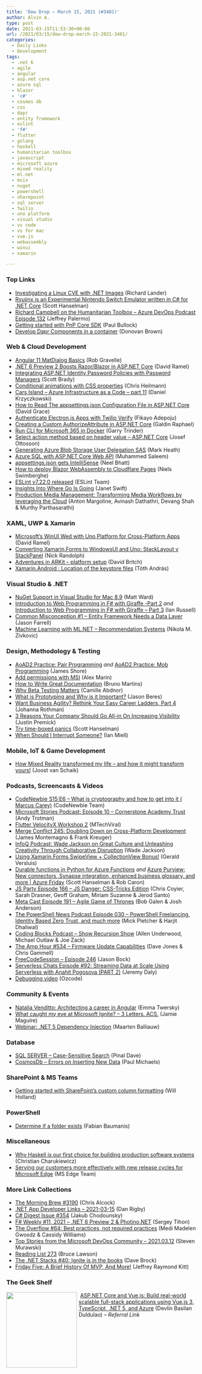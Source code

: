 ```yaml
---
title: 'Dew Drop – March 15, 2021 (#3401)'
author: Alvin A.
type: post
date: 2021-03-15T11:53:30+00:00
url: /2021/03/15/dew-drop-march-15-2021-3401/
categories:
  - Daily Links
  - Development
tags:
  - .net 6
  - agile
  - angular
  - asp.net core
  - azure sql
  - blazor
  - 'c#'
  - cosmos db
  - css
  - dapr
  - entity framework
  - eslint
  - 'f#'
  - flutter
  - golang
  - haskell
  - humanitarian toolbox
  - javascript
  - microsoft azure
  - mixed reality
  - ml.net
  - msix
  - nuget
  - powershell
  - sharepoint
  - sql server
  - twilio
  - uno platform
  - visual studio
  - vs code
  - vs for mac
  - vue.js
  - webassembly
  - winui
  - xamarin

---
```

### <a name="top"></a>Top Links

  * <a href="https://devblogs.microsoft.com/dotnet/investigating-a-linux-cve-with-net-images/?WT.mc_id=DOP-MVP-4025064" target="_blank" rel="noopener">Investigating a Linux CVE with .NET Images</a> (Richard Lander)
  * <a href="http://feeds.hanselman.com/~/646490658/0/scotthanselman~Ryujinx-is-an-Experimental-Nintendo-Switch-Emulator-written-in-C-for-NET-Core" target="_blank" rel="noopener">Ryujinx is an Experimental Nintendo Switch Emulator written in C# for .NET Core</a> (Scott Hanselman)
  * <a href="http://azuredevopspodcast.clear-measure.com/richard-campbell-on-the-humanitarian-toolbox-episode-132" target="_blank" rel="noopener">Richard Campbell on the Humanitarian Toolbox &#8211; Azure DevOps Podcast Episode 132</a> (Jeffrey Palermo)
  * <a href="https://techcommunity.microsoft.com/t5/microsoft-365-pnp-blog/getting-started-with-pnp-core-sdk/ba-p/2207918?WT.mc_id=DOP-MVP-4025064" target="_blank" rel="noopener">Getting started with PnP Core SDK</a> (Paul Bullock)
  * <a href="https://www.donovanbrown.com/post/Develop-Dapr-Components-in-a-container" target="_blank" rel="noopener">Develop Dapr Components in a container</a> (Donovan Brown)



### <a name="web"></a>Web & Cloud Development

  * <a href="https://www.developer.com/lang/jscript/angular-11-matdialog.html" target="_blank" rel="noopener">Angular 11 MatDialog Basics</a> (Rob Gravelle)
  * <a href="https://visualstudiomagazine.com/articles/2021/03/12/aspnet-preview-2.aspx" target="_blank" rel="noopener">.NET 6 Preview 2 Boosts Razor/Blazor in ASP.NET Core</a> (David Ramel)
  * <a href="https://www.scottbrady91.com/ASPNET-Identity/ASPNET-Identity-Password-Policies-with-Password-Managers" target="_blank" rel="noopener">Integrating ASP.NET Identity Password Policies with Password Managers</a> (Scott Brady)
  * <a href="https://christianheilmann.com/2021/03/13/conditional-animation-with-css-properties/" target="_blank" rel="noopener">Conditional animations with CSS properties</a> (Chris Heilmann)
  * <a href="https://daniel-krzyczkowski.github.io/Cars-Island-Azure-Infrastructure/" target="_blank" rel="noopener">Cars Island &#8211; Azure Infrastructure as a Code &#8211; part 11</a> (Daniel Krzyczkowski)
  * <a href="https://www.roundthecode.com/dotnet/how-to-read-the-appsettings-json-configuration-file-in-asp-net-core" target="_blank" rel="noopener">How to Read The appsettings.json Configuration File in ASP.NET Core</a> (David Grace)
  * <a href="https://www.twilio.com/blog/authenticate-electron-js-apps-twilio-verify" target="_blank" rel="noopener">Authenticate Electron.js Apps with Twilio Verify</a> (Fikayo Adepoju)
  * <a href="https://www.telerik.com/blogs/creating-custom-authorizeattribute-asp-net-core" target="_blank" rel="noopener">Creating a Custom AuthorizeAttribute in ASP.NET Core</a> (Galdin Raphael)
  * <a href="https://techcommunity.microsoft.com/t5/microsoft-365-pnp-blog/run-cli-for-microsoft-365-in-docker/ba-p/2207125?WT.mc_id=DOP-MVP-4025064" target="_blank" rel="noopener">Run CLI for Microsoft 365 in Docker</a> (Garry Trinder)
  * <a href="https://josef.codes/select-action-method-based-on-header-value-asp-net-core/" target="_blank" rel="noopener">Select action method based on header value &#8211; ASP.NET Core</a> (Josef Ottosson)
  * <a href="https://markheath.net/post/user-delegation-sas" target="_blank" rel="noopener">Generating Azure Blob Storage User Delegation SAS</a> (Mark Heath)
  * <a href="https://code-maze.com/azure-sql-with-asp-net-core-web-api/" target="_blank" rel="noopener">Azure SQL with ASP.NET Core Web API</a> (Muhammed Saleem)
  * <a href="https://neelbhatt.com/2021/03/14/appsettings-json-gets-intellisense/" target="_blank" rel="noopener">appsettings.json gets IntelliSense</a> (Neel Bhatt)
  * <a href="https://swimburger.net/blog/dotnet/how-to-deploy-blazor-webassembly-to-cloudflare-pages" target="_blank" rel="noopener">How to deploy Blazor WebAssembly to Cloudflare Pages</a> (Niels Swimberghe)
  * <a href="https://eslint.org/blog/2021/03/eslint-v7.22.0-released" target="_blank" rel="noopener">ESLint v7.22.0 released</a> (ESLint Team)
  * <a href="http://www.i-programmer.info/news/98-languages/14417-insights-into-where-go-is-going.html" target="_blank" rel="noopener">Insights Into Where Go Is Going</a> (Janet Swift)
  * <a href="https://netflixtechblog.com/production-media-management-transforming-media-workflows-by-leveraging-the-cloud-1174699e4a08?source=rss----2615bd06b42e---4" target="_blank" rel="noopener">Production Media Management: Transforming Media Workflows by leveraging the Cloud</a> (Anton Margoline, Avinash Dathathri, Devang Shah & Murthy Parthasarathi)



### <a name="silverlight"></a>XAML, UWP & Xamarin

  * <a href="https://visualstudiomagazine.com/articles/2021/03/12/uno-winui.aspx" target="_blank" rel="noopener">Microsoft&#8217;s WinUI Wed with Uno Platform for Cross-Platform Apps</a> (David Ramel)
  * <a href="http://feedproxy.google.com/~r/NicksNetTravels/~3/z_hkcob7Ky0/" target="_blank" rel="noopener">Converting Xamarin.Forms to WindowsUI and Uno: StackLayout v StackPanel</a> (Nick Randolph)
  * <a href="http://www.davidbritch.com/2021/03/adventures-in-arkit-platform-setup.html" target="_blank" rel="noopener">Adventures in ARKit &#8211; platform setup</a> (David Britch)
  * <a href="https://www.banditoth.hu/2021/03/12/xamarin-android-location-of-the-keystore-files/?utm_source=rss&utm_medium=rss&utm_campaign=xamarin-android-location-of-the-keystore-files" target="_blank" rel="noopener">Xamarin.Android : Location of the keystore files</a> (Tóth András)



### <a name="dotnet"></a>Visual Studio & .NET

  * <a href="http://lastexitcode.com/blog/2021/03/13/NuGetSupportInVisualStudio8-9/" target="_blank" rel="noopener">NuGet Support in Visual Studio for Mac 8.9</a> (Matt Ward)
  * <a href="https://www.softwarepark.cc/blog/2021/3/12/introduction-to-web-programming-in-f-with-giraffe-part-2" target="_blank" rel="noopener">Introduction to Web Programming in F# with Giraffe -Part 2</a> _and_ <a href="https://www.softwarepark.cc/blog/2021/3/12/introduction-to-web-programming-in-f-with-giraffe-part-3" target="_blank" rel="noopener">Introduction to Web Programming in F# with Giraffe &#8211; Part 3</a> (Ian Russell)
  * <a href="https://jfarrell.net/2021/03/14/common-misconception-1-entity-framework-needs-a-data-layer/" target="_blank" rel="noopener">Common Misconception #1 – Entity Framework Needs a Data Layer</a> (Jason Farrell)
  * <a href="https://rubikscode.net/2021/03/15/machine-learning-with-ml-net-recommendation-systems/" target="_blank" rel="noopener">Machine Learning with ML.NET – Recommendation Systems</a> (Nikola M. Zivkovic)



### <a name="design"></a>Design, Methodology & Testing

  * <a href="https://www.jamesshore.com/v2/books/aoad2/pair_programming" target="_blank" rel="noopener">AoAD2 Practice: Pair Programming</a> _and_ <a href="https://www.jamesshore.com/v2/books/aoad2/mob_programming" target="_blank" rel="noopener">AoAD2 Practice: Mob Programming</a> (James Shore)
  * <a href="https://www.advancedinstaller.com/different-ways-add-permissions-msi.html" target="_blank" rel="noopener">Add permissions with MSI</a> (Alex Marin)
  * <a href="https://tech.xing.com/how-to-write-great-documentation-ed49e7a3395?source=rss----35cb8c78d3cf---4" target="_blank" rel="noopener">How to Write Great Documentation</a> (Bruno Martins)
  * <a href="http://feedproxy.google.com/~r/LeadingAgile/~3/lwq1YQjG1Ws/" target="_blank" rel="noopener">Why Beta Testing Matters</a> (Camille Abdnor)
  * <a href="https://www.infragistics.com/community/blogs/b/jason_beres/posts/what-is-prototyping-and-why-is-it-important" target="_blank" rel="noopener">What is Prototyping and Why is it Important?</a> (Jason Beres)
  * <a href="http://feedproxy.google.com/~r/ManagingProductDevelopment/~3/PH50glQ5L4Y/" target="_blank" rel="noopener">Want Business Agility? Rethink Your Easy Career Ladders, Part 4</a> (Johanna Rothman)
  * <a href="https://blog.trello.com/time-to-increase-visibility" target="_blank" rel="noopener">3 Reasons Your Company Should Go All-in On Increasing Visibility</a> (Justin Premick)
  * <a href="http://feeds.hanselman.com/~/646487238/0/scotthanselman~Try-timeboxed-panics" target="_blank" rel="noopener">Try time-boxed panics</a> (Scott Hanselman)
  * <a href="https://zwischenzugs.com/2021/03/15/when-should-i-interrupt-someone/" target="_blank" rel="noopener">When Should I Interrupt Someone?</a> (Ian Miell)



### <a name="mobile"></a>Mobile, IoT & Game Development

  * <a href="https://techcommunity.microsoft.com/t5/mixed-reality-business/guest-blog-how-mixed-reality-transformed-my-life-and-how-it/ba-p/2169719" target="_blank" rel="noopener">How Mixed Reality transformed my life – and how it might transform yours!</a> (Joost van Schaik)



### <a name="podcasts"></a>Podcasts, Screencasts & Videos

  * <a href="https://www.codenewbie.org/podcast/what-is-cryptography-and-how-to-get-into-it" target="_blank" rel="noopener">CodeNewbie S15:E6 &#8211; What is cryptography and how to get into it ( Marcus Carey)</a> (CodeNewbie Team)
  * <a href="https://news.microsoft.com/en-gb/2021/03/15/microsoft-stories-podcast-episode-10-cornerstone-academy-trust/" target="_blank" rel="noopener">Microsoft Stories Podcast: Episode 10 – Cornerstone Academy Trust</a> (Andy Trotman)
  * <a href="http://www.youtube.com/watch?v=78DRGfd3neA" target="_blank" rel="noopener">Flutter VelocityX Workshop 2</a> (MTechViral)
  * <a href="http://www.mergeconflict.fm/245" target="_blank" rel="noopener">Merge Conflict 245: Doubling Down on Cross-Platform Development</a> (James Montemagno & Frank Kreuger)
  * <a href="https://www.infoq.com/podcasts/wade-jackson/?utm_campaign=infoq_content&utm_source=infoq&utm_medium=feed&utm_term=global" target="_blank" rel="noopener">InfoQ Podcast: Wade Jackson on Great Culture and Unleashing Creativity Through Collaborative Disruption</a> (Wade Jackson)
  * <a href="https://www.youtube.com/watch?v=NMc6PdBusfQ" target="_blank" rel="noopener">Using Xamarin.Forms SwipeView + CollectionView Bonus!</a> (Gerald Versluis)
  * <a href="https://channel9.msdn.com/Shows/Azure-Friday/Durable-functions-in-Python-for-Azure-Functions?WT.mc_id=DOP-MVP-4025064" target="_blank" rel="noopener">Durable functions in Python for Azure Functions</a> _and_ <a href="https://channel9.msdn.com/Shows/Azure-Friday/Azure-Purview-New-connectors-Synapse-integration-enhanced-business-glossary-etc?WT.mc_id=DOP-MVP-4025064" target="_blank" rel="noopener">Azure Purview: New connectors, Synapse integration, enhanced business glossary, and more | Azure Friday</a> (Scott Hanselman & Rob Caron)
  * <a href="https://changelog.com/jsparty/166" target="_blank" rel="noopener">JS Party Episode 166 &#8211; JS Danger: CSS-Tricks Edition</a> (Chris Coyier, Sarah Drasner, Geoff Graham, Miriam Suzanne & Jerod Santo)
  * <a href="https://www.meta-cast.com/episode/episode-191-agile-game-of-thrones" target="_blank" rel="noopener">Meta Cast Episode 191 &#8211; Agile Game of Thrones</a> (Bob Galen & Josh Anderson)
  * <a href="https://powershellnews.podbean.com/e/episode-030-freelancing-identity-based-zero-trust/" target="_blank" rel="noopener">The PowerShell News Podcast Episode 030 &#8211; PowerShell Freelancing, Identity Based Zero Trust, and much more</a> (Mick Pletcher & Harjit Dhaliwal)
  * <a href="https://www.codingblocks.net/podcast/show-recursion-show/" target="_blank" rel="noopener">Coding Blocks Podcast &#8211; Show Recursion Show</a> (Allen Underwood, Michael Outlaw & Joe Zack)
  * <a href="http://feedproxy.google.com/~r/TheAmpHour/~3/Nk4s2GCyg2I/" target="_blank" rel="noopener">The Amp Hour #534 – Firmware Update Capabilities</a> (Dave Jones & Chris Gammell)
  * <a href="http://www.youtube.com/watch?v=5t-cnFn1yuw" target="_blank" rel="noopener">FreeCodeSession &#8211; Episode 246</a> (Jason Bock)
  * <a href="https://www.serverlesschats.com/92" target="_blank" rel="noopener">Serverless Chats Episode #92: Streaming Data at Scale Using Serverless with Anahit Pogosova (PART 2)</a> (Jeremy Daly)
  * <a href="http://www.youtube.com/watch?v=Gxy65CqiUiw" target="_blank" rel="noopener">Debugging video</a> (Ozcode)



### <a name="events"></a>Community & Events

  * <a href="https://blog.angular.io/natalia-venditto-architecting-a-career-in-angular-51af4ca5cb1a?source=rss----447683c3d9a3---4" target="_blank" rel="noopener">Natalia Venditto: Architecting a career in Angular</a> (Emma Twersky)
  * <a href="https://jamiemaguire.net/index.php/2021/03/13/what-caught-my-eye-at-microsoft-ignite-3-letters-acs/?utm_source=rss&utm_medium=rss&utm_campaign=what-caught-my-eye-at-microsoft-ignite-3-letters-acs" target="_blank" rel="noopener">What caught my eye at Microsoft Ignite? – 3 Letters. ACS.</a> (Jamie Maguire)
  * <a href="https://blog.jetbrains.com/dotnet/2021/03/15/webinar-net-5-dependency-injection/" target="_blank" rel="noopener">Webinar: .NET 5 Dependency Injection</a> (Maarten Balliauw)



### <a name="sql"></a>Database

  * <a href="https://blog.sqlauthority.com/2021/03/15/sql-server-case-sensitive-search/?utm_source=rss&utm_medium=rss&utm_campaign=sql-server-case-sensitive-search" target="_blank" rel="noopener">SQL SERVER – Case-Sensitive Search</a> (Pinal Dave)
  * <a href="https://www.pmichaels.net/2021/03/13/cosmosdb-errors-on-inserting-new-data/?utm_source=rss&utm_medium=rss&utm_campaign=cosmosdb-errors-on-inserting-new-data" target="_blank" rel="noopener">CosmosDb – Errors on Inserting New Data</a> (Paul Michaels)



### <a name="sp"></a>SharePoint & MS Teams

  * <a href="https://techcommunity.microsoft.com/t5/microsoft-365-pnp-blog/getting-started-with-sharepoint-s-custom-column-formatting/ba-p/2207937?WT.mc_id=DOP-MVP-4025064" target="_blank" rel="noopener">Getting started with SharePoint’s custom column formatting</a> (Will Holland)



### <a name="ps"></a>PowerShell

  * <a href="https://devblogs.microsoft.com/powershell-community/determine-if-a-folder-exists/?WT.mc_id=DOP-MVP-4025064" target="_blank" rel="noopener">Determine if a folder exists</a> (Fabian Baumanis)



### <a name="misc"></a>Miscellaneous

  * <a href="https://www.foxhound.systems/blog/why-haskell-for-production/" target="_blank" rel="noopener">Why Haskell is our first choice for building production software systems</a> (Christian Charukiewicz)
  * <a href="https://blogs.windows.com/msedgedev/2021/03/12/new-release-cycles-microsoft-edge-extended-stable/?WT.mc_id=WD-MVP-4025064" target="_blank" rel="noopener">Serving our customers more effectively with new release cycles for Microsoft Edge</a> (MS Edge Team)



### <a name="links"></a>More Link Collections

  * <a href="http://feedproxy.google.com/~r/ReflectivePerspective/~3/jPJgW84VNew/" target="_blank" rel="noopener">The Morning Brew #3190</a> (Chris Alcock)
  * <a href="https://links.danrigby.com/2021/03/app-developer-links-2021-03-15/" target="_blank" rel="noopener">.NET App Developer Links &#8211; 2021-03-15</a> (Dan Rigby)
  * <a href="http://feedproxy.google.com/~r/digest-csharp/~3/Nxhh6wm5rYw/354" target="_blank" rel="noopener">C# Digest Issue #354</a> (Jakub Chodounsky)
  * <a href="https://sergeytihon.com/2021/03/13/f-weekly-11-2021/" target="_blank" rel="noopener">F# Weekly #11, 2021 – .NET 6 Preview 2 & Photino.NET</a> (Sergey Tihon)
  * <a href="https://stackoverflow.blog/2021/03/12/the-overflow-64-best-practices-not-required-practices/" target="_blank" rel="noopener">The Overflow #64: Best practices, not required practices</a> (Medi Madelen Gwosdz & Cassidy Williams)
  * <a href="https://devblogs.microsoft.com/devops/top-stories-from-the-microsoft-devops-community-2021-03-12/?WT.mc_id=DOP-MVP-4025064" target="_blank" rel="noopener">Top Stories from the Microsoft DevOps Community – 2021.03.12</a> (Steven Murawski)
  * <a href="https://www.brucelawson.co.uk/2021/reading-list-273/" target="_blank" rel="noopener">Reading List 273</a> (Bruce Lawson)
  * <a href="https://daveabrock.com/2021/03/13/dotnet-stacks-40" target="_blank" rel="noopener">The .NET Stacks #40: Ignite is in the books</a> (Dave Brock)
  * <a href="https://techcommunity.microsoft.com/t5/microsoft-mvp-award-program-blog/friday-five-a-brief-history-of-mvp-and-more/ba-p/2203396?WT.mc_id=DOP-MVP-4025064" target="_blank" rel="noopener">Friday Five: A Brief History Of MVP, And More!</a> (Jeffrey Raymond Kitt)



### <a name="shelf"></a>The Geek Shelf

<a href="https://www.amazon.com/ASP-NET-Core-Vue-js-real-world-applications/dp/1800206690/?tag=amavin-20" target="_blank" rel="noopener"><img loading="lazy" decoding="async" width="187" height="200" align="left" style="margin: 0px 5px 0px 0px; border: 0px currentcolor; border-image: none; float: left; display: inline; background-image: none;" src="https://m.media-amazon.com/images/I/91XrSLeIwML._AC_UL320_.jpg" border="0" /></a>&nbsp;<a href="https://www.amazon.com/ASP-NET-Core-Vue-js-real-world-applications/dp/1800206690/?tag=amavin-20" target="_blank" rel="noopener">ASP.NET Core and Vue.js: Build real-world scalable full-stack applications using Vue.js 3, TypeScript, .NET 5, and Azure</a> (Devlin Basilan Duldulao) _&#8211; Referral Link_